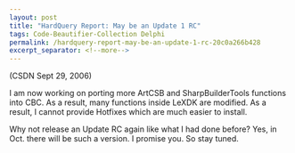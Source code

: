 ```yaml
---
layout: post
title: "HardQuery Report: May be an Update 1 RC"
tags: Code-Beautifier-Collection Delphi
permalink: /hardquery-report-may-be-an-update-1-rc-20c0a266b428
excerpt_separator: <!--more-->
---
```

(CSDN Sept 29, 2006)

I am now working on porting more ArtCSB and SharpBuilderTools functions into CBC. As a result, many functions inside LeXDK are modified. As a result, I cannot provide Hotfixes which are much easier to install.

Why not release an Update RC again like what I had done before? Yes, in Oct. there will be such a version. I promise you. So stay tuned.
<!--more-->
